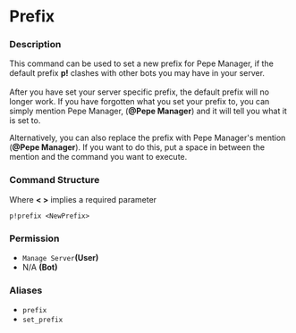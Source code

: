 # Prefix

### Description

This command can be used to set a new prefix for Pepe Manager, if the default prefix **p!** clashes with other bots you may have in your server.\
\
After you have set your server specific prefix, the default prefix will no longer work. If you have forgotten what you set your prefix to, you can simply mention Pepe Manager, (**@Pepe Manager**) and it will tell you what it is set to.

Alternatively, you can also replace the prefix with Pepe Manager's mention (**@Pepe Manager**). If you want to do this, put a space in between the mention and the command you want to execute.

### Command Structure

Where **< >** implies a required parameter

```
p!prefix <NewPrefix>
```

### **Permission**

* `Manage Server`**(User)**
* N/A **(Bot)**

### Aliases

* `prefix`
* `set_prefix`

